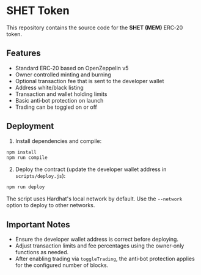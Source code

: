 # SHET Token

This repository contains the source code for the **SHET (MEM)** ERC‑20 token.

## Features

- Standard ERC‑20 based on OpenZeppelin v5
- Owner controlled minting and burning
- Optional transaction fee that is sent to the developer wallet
- Address white/black listing
- Transaction and wallet holding limits
- Basic anti‑bot protection on launch
- Trading can be toggled on or off

## Deployment

1. Install dependencies and compile:

```bash
npm install
npm run compile
```

2. Deploy the contract (update the developer wallet address in `scripts/deploy.js`):

```bash
npm run deploy
```

The script uses Hardhat's local network by default. Use the `--network` option to deploy to other networks.

## Important Notes

- Ensure the developer wallet address is correct before deploying.
- Adjust transaction limits and fee percentages using the owner‑only functions as needed.
- After enabling trading via `toggleTrading`, the anti‑bot protection applies for the configured number of blocks.
